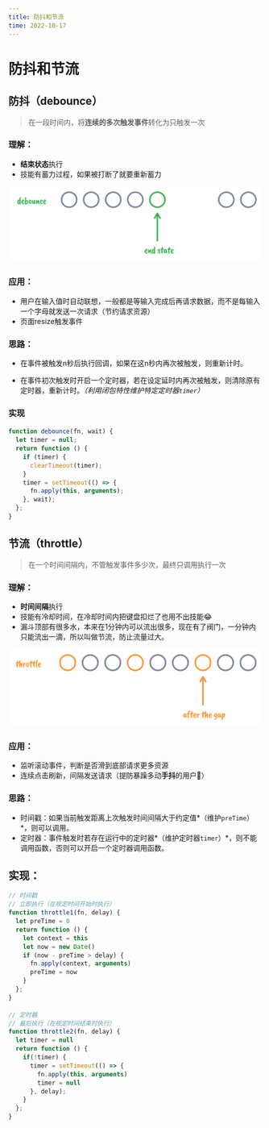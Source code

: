 ```yaml
---
title: 防抖和节流
time: 2022-10-17
---
```

# 防抖和节流

## 防抖（debounce）

> 在一段时间内，将**连续的多次触发事件**转化为只触发一次

### 理解：

- **结束状态**执行
- 技能有蓄力过程，如果被打断了就要重新蓄力

![debounce](assets/debounce.png)

### 应用：

- 用户在输入值时自动联想，一般都是等输入完成后再请求数据，而不是每输入一个字母就发送一次请求（节约请求资源）
- 页面resize触发事件

### 思路：

- 在事件被触发n秒后执行回调，如果在这n秒内再次被触发，则重新计时。

- 在事件初次触发时开启一个定时器，若在设定延时内再次被触发，则清除原有定时器，重新计时。*（利用闭包特性维护特定定时器`timer`）*

### 实现

```javascript
function debounce(fn, wait) {
  let timer = null;
  return function () {
    if (timer) {
      clearTimeout(timer);
    }
    timer = setTimeout(() => {
      fn.apply(this, arguments);
    }, wait);
  };
}
```

## 节流（throttle）

> 在一个时间间隔内，不管触发事件多少次，最终只调用执行一次

### 理解：

- **时间间隔**执行
- 技能有冷却时间，在冷却时间内把键盘扣烂了也用不出技能😂
- 漏斗顶部有很多水，本来在1分钟内可以流出很多，现在有了阀门，一分钟内只能流出一滴，所以叫做节流，防止流量过大。

![throttle](assets/throttle.png)

### 应用：

- 监听滚动事件，判断是否滑到底部请求更多资源
- 连续点击刷新，间隔发送请求（提防暴躁多动**手抖**的用户🙂）

### 思路：

- 时间戳：如果当前触发距离上次触发时间间隔大于约定值*（维护`preTime`）*，则可以调用。
- 定时器：事件触发时若存在运行中的定时器*（维护定时器`timer`）*，则不能调用函数，否则可以开启一个定时器调用函数。

## 实现：

```javascript
// 时间戳
// 立即执行（在规定时间开始时执行）
function throttle1(fn, delay) {
  let preTime = 0
  return function () {
    let context = this
    let now = new Date()
    if (now - preTime > delay) {
      fn.apply(context, arguments)
      preTime = now
    }
  };
}

// 定时器
// 最后执行（在规定时间结束时执行）
function throttle2(fn, delay) {
  let timer = null
  return function () {
    if(!timer) {
      timer = setTimeout(() => {
        fn.apply(this, arguments)
        timer = null
      }, delay);
    }
  };
}
```



